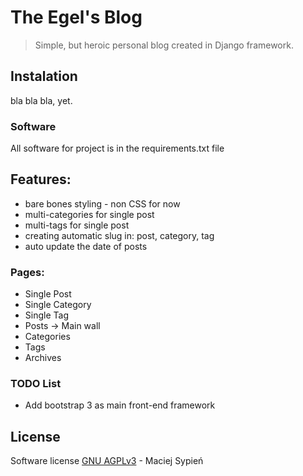 # The Egel's Blog
> Simple, but heroic personal blog created in Django framework.


## Instalation
bla bla bla, yet.

### Software
All software for project is in the requirements.txt file


## Features:
  - bare bones styling - non CSS for now
  - multi-categories for single post
  - multi-tags for single post
  - creating automatic slug in: post, category, tag
  - auto update the date of posts

### Pages:
  - Single Post
  - Single Category
  - Single Tag
  - Posts -> Main wall
  - Categories
  - Tags
  - Archives

### TODO List
  - Add bootstrap 3 as main front-end framework


## License
Software license [GNU AGPLv3](http://www.gnu.org/licenses/agpl-3.0.html) - Maciej Sypień

